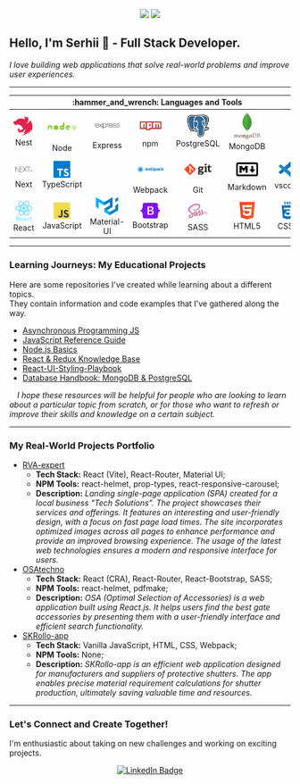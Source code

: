 <!--
**SKindij/SKindij** is a ✨ _special_ ✨ repository because its `README.md` (this file) appears on your GitHub profile.
-->
<div id="header" align="center">
  <img src="https://media.giphy.com/media/ve43TyDQ3B4me7d22z/giphy.gif" width="150"/>
  <img src="https://media.giphy.com/media/wwg1suUiTbCY8H8vIA/giphy-downsized-large.gif" width="150"/>
</div>

## Hello, I'm Serhii 👋 - Full Stack Developer.

_I love building web applications that solve real-world problems and improve user experiences._

- - -

<table align="center">
  <thead align="center">
    <tr>  
      <th colspan="8" border: none;> :hammer_and_wrench: Languages and Tools </th>  </tr>
    </tr>
  </thead>
  <tbody align="center">
    <tr>
      <td><img src="https://github.com/SKindij/SKindij/blob/main/logos/nestjs.svg" title="Nest.js" alt="Nest.js" width="45" /><br>Nest</td>    
      <td><img src="https://raw.githubusercontent.com/SKindij/SKindij/main/logos/nodejs-logo.svg" title="NodeJS" alt="NodeJS" width="55" /><br>Node</td>
      <td><img src="https://github.com/SKindij/SKindij/blob/main/logos/express-logo.svg" title="Express.js" alt="Express.js" width="45" /><br>Express</td> 	    
      <td><img src="https://raw.githubusercontent.com/SKindij/SKindij/main/logos/npm-logo.svg" title="npm" alt="npm" width="40" /><br>npm</td>
      <td><img src="https://github.com/SKindij/SKindij/blob/main/logos/postgresql-icon.svg" title="PostgreSQL" alt="PostgreSQL" width="40" /><br>PostgreSQL</td>
      <td><img src="https://github.com/SKindij/SKindij/blob/main/logos/mongodb-logo.svg" title="MongoDB" alt="MongoDB" width="50" /><br>MongoDB</td>
      <td>  </td>    
    </tr>
    <tr>
      <td><img src="https://github.com/SKindij/SKindij/blob/main/logos/nextjs-logo.svg" title="" alt="" width="30" /><br>Next</td>
      <td><img src="https://github.com/SKindij/SKindij/blob/main/logos/typescript.svg" title="TypeScript" alt="TypeScript" width="30" /><br>TypeScript</td> 
      <td><img src="" title="" alt="" width="40" /><br></td>    
      <td><img src="https://github.com/SKindij/SKindij/blob/main/logos/webpack-logo.svg" title="Webpack" alt="Webpack" width="50"/><br>Webpack</td>
      <td><img src="https://github.com/SKindij/SKindij/blob/main/logos/git-logo.svg" title="Git" alt="Git" width="50" /><br>Git</td>
      <td><img src="https://github.com/SKindij/SKindij/blob/main/logos/markdown-logo.svg" title="Markdown" alt="Markdown" width="40" /><br>Markdown</td>
      <td><img src="https://github.com/SKindij/SKindij/blob/main/logos/vscode-logo.svg" title="vscode" alt="vscode" width="34" /><br>vscode</td>
    </tr>
    <tr>
      <td><img src="https://raw.githubusercontent.com/SKindij/SKindij/main/logos/react-logo.svg" title="React" alt="React" width="40" /><br>React</td>
      <td><img src="https://github.com/SKindij/SKindij/blob/main/logos/javascript-logo.svg" title="JavaScript" alt="JavaScript" width="30" /><br>JavaScript</td> 
      <td><img src="https://github.com/SKindij/SKindij/blob/main/logos/material-ui-1.svg" title="Material-UI" alt="material-ui" width="40" /><br>Material-UI</td>     
      <td><img src="https://github.com/SKindij/SKindij/blob/main/logos/bootstrap-logo.svg" title="Bootstrap" alt="bootstrap" width="35" /><br>Bootstrap</td> 	    
      <td><img src="https://github.com/SKindij/SKindij/blob/main/logos/sass-logo.svg"  title="SASS" alt="SASS" width="35" /><br>SASS</td>   
      <td><img src="https://github.com/SKindij/SKindij/blob/main/logos/html5-logo.svg" title="HTML5" alt="HTML5" width="32" /><br>HTML5</td>
      <td><img src="https://github.com/SKindij/SKindij/blob/main/logos/css3-logo.svg"  title="CSS3" alt="CSS" width="32" /><br>CSS3</td>
    </tr>
  </tbody>
</table>
	
- - -

### Learning Journeys: My Educational Projects

Here are some repositories I've created while learning about a different topics.\
They contain information and code examples that I've gathered along the way.

* [Asynchronous Programming JS](https://github.com/SKindij/Asynchronous-Programming-JS)
* [JavaScript Reference Guide](https://github.com/SKindij/JavaScript-Reference-Guide)
* [Node.js Basics](https://github.com/SKindij/basics-of-Node.js)
* [React & Redux Knowledge Base](https://github.com/SKindij/React-Redux-Knowledge-Base)
* [React-UI-Styling-Playbook](https://github.com/SKindij/React-UI-Styling-Playbook)
* [Database Handbook: MongoDB & PostgreSQL](https://github.com/SKindij/Database-Handbook-MongoDB-PostgreSQL)

&emsp;_I hope these resources will be helpful for people who are looking to learn about a particular topic from scratch, or for those who want to refresh or improve their skills and knowledge on a certain subject._

- - -

### My Real-World Projects Portfolio

* [RVA-expert](https://github.com/SKindij/RVA-expert)
  - **Tech Stack:** React (Vite), React-Router, Material UI;
  - **NPM Tools:** react-helmet, prop-types, react-responsive-carousel;
  - **Description:** _Landing single-page application (SPA) created for a local business "Tech Solutions". The project showcases their services and offerings.  It features an interesting and user-friendly design, with a focus on fast page load times. The site incorporates optimized images across all pages to enhance performance and provide an improved browsing experience. The usage of the latest web technologies ensures a modern and responsive interface for users._
* [OSAtechno](https://github.com/SKindij/OSAtechno)
  - **Tech Stack:** React (CRA), React-Router, React-Bootstrap, SASS;
  - **NPM Tools:** react-helmet, pdfmake;
  - **Description:** _OSA (Optimal Selection of Accessories) is a web application built using React.js. It helps users find the best gate accessories by presenting them with a user-friendly interface and efficient search functionality._
* [SKRollo-app](https://github.com/SKindij/SKRollo-app)
  - **Tech Stack:** Vanilla JavaScript, HTML, CSS, Webpack;
  - **NPM Tools:** None;
  - **Description:** _SKRollo-app is an efficient web application designed for manufacturers and suppliers of protective shutters. The app enables precise material requirement calculations for shutter production, ultimately saving valuable time and resources._

- - -	

### Let's Connect and Create Together!

I'm enthusiastic about taking on new challenges and working on exciting projects.

<div id="badges" align="center">
  <a href="https://www.linkedin.com/in/serhii-kindiakov/">
    <img src="https://img.shields.io/badge/LinkedIn-blue?style=for-the-badge&logo=linkedin&logoColor=white" alt="LinkedIn Badge"/>
</div>	
	
